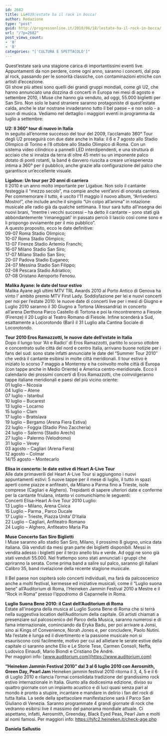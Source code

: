 ```yaml
---
id: 2682
title: L&#039;estate ha il rock in bocca!
author: Redazione
type: "post"
guid: http://progressonline.it/2010/06/18/lestate-ha-il-rock-in-bocca/
url: "/?p=2682"
post_views_count:
- '8'
- '8'
categories: "['CULTURA E SPETTACOLO']"
---
```


Quest’estate sarà una stagione carica di importantissimi eventi live. Appuntamenti da non perdere, come ogni anno, saranno i concerti, dal pop al rock, passando per le sonorità classiche, con contaminazioni etniche con artisti d’eccezione.  
Gli show più attesi sono quelli dei grandi gruppi mondiali, come gli U2, che hanno annunciato una dozzina di concerti in Europa nei mesi di agosto e settembre 2010, i Muse che hanno gia venduto, ad oggi, 55.000 biglietti per San Siro. Non solo le band straniere saranno protagoniste di quest’estate calda, anche le star nostrane invaderanno tutto il bel paese – e non solo - a suon di musica. Vediamo nel dettaglio i maggiori eventi in programma da luglio a settembre:

**U2: Il 360° tour di nuovo in Italia**  
In seguito all’enorme successo del tour del 2009, l’acclamato 360° Tour degli U2 proseguirà con due date anche in Italia: il 6 e 7 agosto allo Stadio Olimpico di Torino e l’8 ottobre allo Stadio Olimpico di Roma. Con un sistema video cilindrico a pannelli LED interdipendenti, e una struttura di acciaio che si innalza da terra di oltre 45 metri su un imponente palco dotato di ponti rotanti, la band è davvero riuscita a creare un’esperienza intima a 360° per il pubblico, anche grazie alla configurazione del palco che garantisce un’eccellente visuale.

**Ligabue: Un tour per 20 anni di carriera**   
Il 2010 è un anno molto importante per Ligabue. Non solo il cantante festeggia il “mezzo secolo”, ma compie anche vent’anni di onorata carriera. Per commemorare il tutto, è uscito l’11 maggio il nuovo album, “Arrivederci Mostro!”, che include anche il singolo “Un colpo all’anima” in rotazione musicale alle radio già da qualche settimana. Il tour sarà tutto all’insegna dei nuovi brani, “mentre i vecchi successi – ha detto il cantante – sono stati già abbondantemente ‘rimaneggiati’ in passato perciò li lascio così come sono e li propongo ovviamente per il mio pubblico”.  
A questo proposito, ecco le date definitive:  
09-07 Roma Stadio Olimpico;  
10-07 Roma Stadio Olimpico;  
13-07 Firenze Stadio Artemio Franchi;  
16-07 Milano Stadio San Siro;  
17-07 Milano Stadio San Siro;  
20-07 Padova Stadio Euganeo;  
24-07 Messina Stadio San Filippo;  
02-08 Pescara Stadio Adriatico;  
07-08 Oristano Aeroporto Fenosu.

**Malika Ayane: le date del tour estivo**  
Malika Ayane agli ultimi MTV TRL Awards 2010 al Porto Antico di Genova ha vinto l’ ambito premio MTV First Lady. Soddisfazione per lei e nuovi concerti per noi per l’estate 2010: le nuove date di concerti live per i mesi di Giugno e Luglio 2010 saranno il 30 Giugno a Tortona (Alessandria) in concerto all’arena Derthona Parco Castello di Tortona e poi la rincontreremo a Fiesole (Firenze) il 20 Luglio al Teatro Romano di Fiesole. Infine scenderà a Sud, esattamente a Locorotondo (Bari) il 31 Luglio alla Cantina Sociale di Locorotondo.

**Tour 2010 Eros Ramazzotti, le nuove date dell’estate in Italia**  
Dopo il lungo tour ‘Ali e Radici’ di Eros Ramazzotti, partito lo scorso ottobre e concentrato sulle città del nord e centro Italia, arrivano buone notizie per i fans del sud: sono state infatti annunciate le date del “Summer Tour 2010″ che vedrà il cantante esibirsi in molte città meridionali. Il tour estivo è iniziato lo scorso 7 maggio a Monterrey e ha coinvolto molte città di Europa (con tappe anche in Medio Oriente) e America centro-meridionale. Ecco il calendario dei prossimi concerti di Eros Ramazzotti, che coinvolgeranno tappe italiane meridionali e paesi del più vicino oriente:  
01 luglio – Nicosia  
04 luglio – Atene  
07 luglio – Istanbul  
10 luglio – Bucarest  
13 luglio – Locarno  
15 luglio – Clam  
17 luglio – Bratislava  
19 luglio – Bergamo (Arena Fiera Estiva)  
22 luglio – Foggia (Stadio Pino Zaccheria)  
24 luglio – Salerno (Stadio Arechi)  
27 luglio – Palermo (Velodromo)  
31 luglio – Vevey  
03 agosto – Cagliari (Arena Fiera)  
12 agosto – Colmar  
14/15 agosto – Montecarlo

**Elisa in concerto: le date estive di Heart A-Live Tour**  
Alle date primaverili del Heart A-Live Tour si aggiungono i nuovi appuntamenti estivi: 5 nuove tappe per il mese di luglio, il tutto in spazi aperti come piazze e anfiteatri, da Milano a Parma fino a Trieste, isole comprese (Cagliari e Alghero). Trepidanti di sapere ulteriori date e conferme per la cantante friulana, intanto vi comunichiamo le seguenti:  
Concerti Elisa-Heart A-live Tour 2010 Luglio:  
13 Luglio – Milano, Arena Civica  
15 Luglio – Parma , Parco Ducale  
17 Luglio – Trieste, Piazza Unita’ D’italia  
22 Luglio – Cagliari, Anfiteatro Romano  
24 Luglio – Alghero, Anfiteatro Maria Pia

**Muse Concerto San Siro Biglietti**   
I Muse saranno allo stadio San Siro, Milano, il prossimo 8 giugno, unica data italiana. Già venduti da mesi gran parte dei biglietti disponibili. Messi in vendita adesso i biglietti per il terzo anello blu e verde. Ad oggi ne sono già stati venduti 55.000. Nel frattempo sono stati annunciati i gruppi che apriranno la serata. Come prima band a salire sul palco, saranno gli italiani Calibro 35, band rivelazione della recente stagione musicale.

Il Bel paese non ospiterà solo concerti individuali, ma farà da palcoscenico anche a molti festival, kermesse ed iniziative musicali, come il “Luglio suona bene” all’Auditorium di Roma, l’Heineken Jammin Festival 2010 a Mestre e il “Rock in Roma” presso l’ippodromo di Capannelle in Roma.

**Luglio Suona Bene 2010: il Cast dell’Auditorium di Roma**  
Estate all’insegna della musica al Luglio Suona Bene di Roma che si terrà nella suggestiva location dell’Auditorium della capitale. Gli artisti chiamati a presenziare sul palcoscenico del Parco della Musica, saranno numerosi e di fama internazionale, cominciando da Eryka Badu, per poi arrivare a Jonsi, sino ai Kings of Convenience, Norah Jones e, per concludere, Paolo Nutini. Ma l’estate è lunga ed il divertimento e la passione musicale non si esauriscono così facilmente, motivo per cui ad allietare le serate estive della capitale ci saranno anche Elio e Le Storie Tese, Carmen Consoli, Neffa, Ludovico Einaudi, Mario Biondi e Cristiano De Andrè.   
Per maggiori info: [www.auditorium.com](https://www.auditorium.com)

**“Heineken Jammin Festival 2010” dal 3 al 6 luglio 2010 con Aerosmith, Green Day, Pearl Jam** Heineken jammin festival 2010 ritorna il 3, 4, 5 e il 6 di Luglio 2010 e rilancia l’ormai consolidata tradizione del grandissimo rock estivo internazionale in Italia. Giunto alla dodicesima edizione, diviso su quattro giornate con un impianto acustico e di luci quasi senza pari al mondo è pronto a stupire, incantare e mandare in delirio i fan del rock di tutta Italia. La sede della spettacolare manifestazione sarà il Parco San Giuliano di Venezia. Saranno programmate 4 grandi giornate di rock che vedranno esibirsi live il massimo del panorama mondiale attuale. Ci aspettano, infatti, Aerosmith, Greenday, Black Eyed Peas, Pearl Jam e molti al nomi famosi. Per maggiori info: <https://hjfc2.heineken.it/check-age.php>

**Daniela Sallustio**